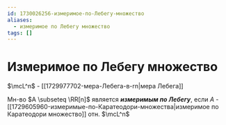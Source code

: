 ```yaml
---
id: 1730026256-измеримое-по-Лебегу-множество
aliases:
  - измеримое по Лебегу множество
tags: []
---
```


# Измеримое по Лебегу множество
$\mcL^n$ - [[1729977702-мера-Лебега-в-rn|мера Лебега]]

Мн-во $A \subseteq \RR[n]$ является ***измеримым по Лебегу***, если
$A$ - [[1729605960-измеримые-по-Каратеодори-множества|измеримое по Каратеодори множество]] отн. $\mcL^n$

